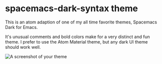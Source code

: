 # spacemacs-dark-syntax theme

This is an atom adaption of one of my all time favorite themes, Spacemacs Dark for Emacs.

It's unusual comments and bold colors make for a very distinct and fun theme.
I prefer to use the Atom Material theme, but any dark UI theme should work well.

![A screenshot of your theme](http://i.imgur.com/aZW1KuP.jpg)
